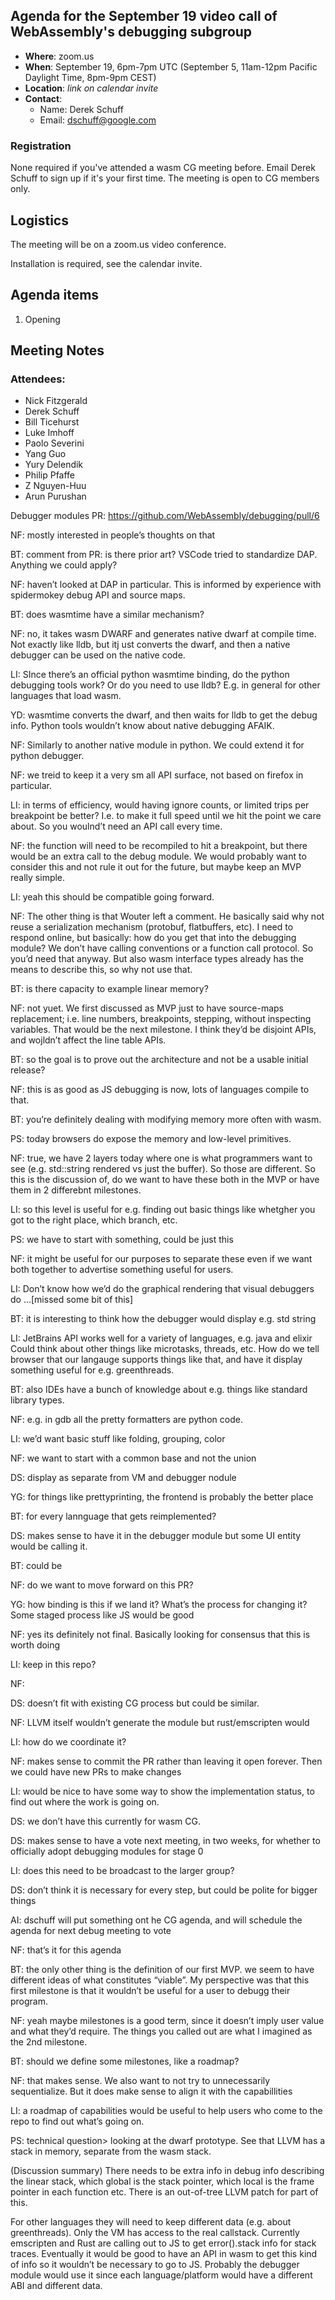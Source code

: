 ## Agenda for the September 19 video call of WebAssembly's debugging subgroup

- **Where**: zoom.us
- **When**: September 19, 6pm-7pm UTC (September 5, 11am-12pm Pacific Daylight Time, 8pm-9pm CEST)
- **Location**: *link on calendar invite*
- **Contact**:
    - Name: Derek Schuff
    - Email: dschuff@google.com

### Registration

None required if you've attended a wasm CG meeting before. Email Derek Schuff to sign up if it's
your first time. The meeting is open to CG members only.

## Logistics

The meeting will be on a zoom.us video conference.

Installation is required, see the calendar invite.

## Agenda items

1. Opening


## Meeting Notes
### Attendees:

* Nick Fitzgerald
* Derek Schuff
* Bill Ticehurst
* Luke Imhoff
* Paolo Severini
* Yang Guo
* Yury Delendik
* Philip Pfaffe
* Z Nguyen-Huu
* Arun Purushan


Debugger modules PR: https://github.com/WebAssembly/debugging/pull/6

NF: mostly interested in people’s thoughts on that

BT: comment from PR: is there prior art? VSCode tried to standardize DAP. Anything we could apply?

NF: haven’t looked at DAP in particular. This is informed by experience with spidermokey debug API and source maps. 

BT: does wasmtime have a similar mechanism?

NF: no, it takes wasm DWARF and generates native dwarf at compile time.
Not exactly like lldb, but itj ust converts the dwarf, and then a native debugger can be used on the native code.

LI: SInce there’s an official python wasmtime binding, do the python debugging tools work? Or do you need to use lldb? E.g. in general for other languages that load wasm.

YD: wasmtime converts the dwarf, and then waits for lldb to get the debug info. Python tools wouldn’t know about native debugging AFAIK. 

NF: Similarly to another native module in python. We could extend it for python debugger.

NF: we treid to keep it a very sm all API surface, not based on firefox in particular.

LI: in terms of efficiency, would having ignore counts, or limited trips per breakpoint be better? I.e. to make it full speed until we hit the point we care about. So you woulnd’t need an API call every time.

NF: the function will need to be recompiled to hit a breakpoint, but there would be an extra call to the debug module. We would probably want to consider this and not rule it out for the future, but maybe keep an MVP really simple.

LI: yeah this should be compatible going forward.

NF: The other thing is that Wouter left a comment. He basically said why not reuse a serialization mechanism (protobuf, flatbuffers, etc). I need to respond online, but basically: how do you get that into the debugging module? We don’t have calling conventions or a function call protocol. So you’d need that anyway. But also wasm interface types already has the means to describe this, so why not use that.

BT: is there capacity to example linear memory?

NF: not yuet. We first discussed as MVP just to have source-maps replacement; i.e. line numbers, breakpoints, stepping, without inspecting variables. That would be the next milestone. I think they’d be disjoint APIs, and wojldn’t affect the line table APIs.

BT: so the goal is to prove out the architecture and not be a usable initial release?

NF: this is as good as JS debugging is now, lots of languages compile to that.

BT: you’re definitely dealing with modifying memory more often with wasm.

PS: today browsers do expose the memory and low-level primitives.

NF: true, we have 2 layers today where one is what programmers want to see (e.g. std::string rendered vs just the buffer). 
So those are different.
So this is the discussion of, do we want to have these both in the MVP or have them in 2 differebnt milestones.

LI: so this level is useful for e.g. finding out basic things like whetgher you got to the right place, which branch, etc. 

PS: we have to start with something, could be just this

NF: it might be useful for our purposes to separate these even if we want both together to advertise something useful for users.

LI: Don’t know how we’d do the graphical rendering that visual debuggers do …[missed some bit of this]

BT: it is interesting to think how the debugger would display e.g. std string

LI: JetBrains API works well for a variety of languages, e.g. java and elixir
Could think about other things like microtasks, threads, etc. How do we tell browser that our langauge supports things like that, and have it display something useful for e.g. greenthreads.

BT: also IDEs have a bunch of knowledge about e.g. things like standard library types.

NF: e.g. in gdb all the pretty formatters are python code.

LI: we’d want basic stuff like folding, grouping, color

NF: we want to start with a common base and not the union

DS: display as separate from VM and debugger nodule

YG: for things like prettyprinting, the frontend is probably the better place

BT: for every lannguage that gets reimplemented?

DS: makes sense to have it in the debugger module but some UI entity would be calling it.

BT: could be 

NF: do we want to move forward on this PR?

YG: how binding is this if we land it? What’s the process for changing it? Some staged process like JS would be good

NF: yes its definitely not final. Basically looking for consensus that this is worth doing

LI: keep in this repo?

NF:

DS: doesn’t fit with existing CG process but could be similar.

NF: LLVM itself wouldn’t generate the module but rust/emscripten would

LI: how do we coordinate it?

NF: makes sense to commit the PR rather than leaving it open forever. Then we could have new PRs to make changes 

LI: would be nice to have some way to show the implementation status, to find out where the work is going on.

DS: we don’t have this currently for wasm CG.

<discussion about vendors keeping up with a doc linking to their inplementation status>


DS: makes sense to have a vote next meeting, in two weeks, for whether to officially adopt debugging modules for stage 0

LI: does this need to be broadcast to the larger group?

DS: don’t think it is necessary for every step, but could be polite for bigger things

AI: dschuff will put something ont he CG agenda, and will schedule the agenda for next debug  meeting to vote

NF: that’s it for this agenda

BT: the only other thing is the definition of our first MVP. we seem to have different ideas of what constitutes “viable”. My perspective was that this first milestone is that it wouldn’t be useful for a user to debugg their program.

NF: yeah maybe milestones is a good term, since it doesn’t imply user value and what they’d require. The things you called out are what I imagined as the 2nd milestone.

BT: should we define some milestones, like a roadmap?

NF: that makes sense. We also want to not try to unnecessarily sequentialize. But it does make sense to align it with the capabillities

LI: a roadmap of capabilities would be useful to help users who come to the repo to find out what’s going on.

PS: technical question> looking at the dwarf prototype. See that LLVM has a stack in memory, separate from the wasm stack.

(Discussion summary)
There needs to be extra info in debug info describing the linear stack, which global is the stack pointer, which local is the frame pointer in each function etc.
There is an out-of-tree LLVM patch for part of this.

For other languages they will need to keep different data (e.g. about greenthreads).
Only the VM has access to the real callstack. Currently emscripten and Rust are calling out to JS to get error().stack info for stack traces. Eventually it would be good to have an API in wasm to get this kind of info so it wouldn’t be necessary to go to JS. Probably the debugger module would use it since each language/platform would have a different ABI and different data.

